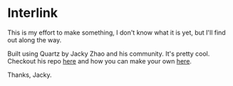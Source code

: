 # Interlink

This is my effort to make something, I don't know what it is yet, but I'll find out along the way.

Built using Quartz by Jacky Zhao and his community. It's pretty cool. Checkout his repo [here](https://github.com/jackyzha0/quartz.git) and how you can make your own [here](https://quartz.jzhao.xyz/).

Thanks, Jacky.
